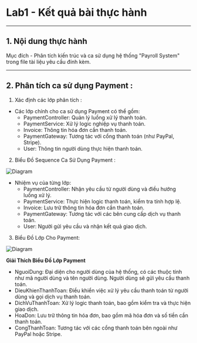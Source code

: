 # Lab1 - Kết quả bài thực hành
----

## 1. Nội dung thực hành
Mục đích - Phân tích kiến trúc và ca sử dụng hệ thống "Payroll System" trong file tài liệu yêu cầu đính kèm.

----
## 2. Phân tích ca sử dụng Payment :
1. Xác định các lớp phân tích :
- Các lớp chính cho ca sử dụng Payment có thể gồm:
  - PaymentController: Quản lý luồng xử lý thanh toán.
  - PaymentService: Xử lý logic nghiệp vụ thanh toán.
  - Invoice: Thông tin hóa đơn cần thanh toán.
  - PaymentGateway: Tương tác với cổng thanh toán (như PayPal, Stripe).
  - User: Thông tin người dùng thực hiện thanh toán.


2. Biểu Đồ Sequence Ca Sử Dụng Payment :

  ![Diagram](https://www.planttext.com/api/plantuml/png/T54nQiD04EprYYtZmXzm4GmkWhj0o0FEyk4xSjuZvvLibQbIkF8JX361G8hWL3g2YmlvnxuWNyWfiR30ShSCCxEpip_-C5oGS9JDJNA_a0xwrt0hYhb46baaPus9u02Ay9f1ojLB1gG4AY0RIhpg9UVaayETTBbEPPIlsB-12P_TueONbMFCxR_4SBKh8Zzyu0n88wYm5_2r-RwWF28tWkHI5D605Flt59Hc_upTYnjoloipEQwsaBD_WWUk3WIFMGsqZCvIN2YlvLIFPNsG2gM6cHOMfkpNgUegCjhz_MJGr309fMs7IOOIf_5rlm000F__0m00)
- Nhiệm vụ của từng lớp:
  - PaymentController: Nhận yêu cầu từ người dùng và điều hướng luồng xử lý.
  - PaymentService: Thực hiện logic thanh toán, kiểm tra tính hợp lệ.
  - Invoice: Lưu trữ thông tin hóa đơn cần thanh toán.
  - PaymentGateway: Tương tác với các bên cung cấp dịch vụ thanh toán.
  - User: Người gửi yêu cầu và nhận kết quả giao dịch.
    
3. Biểu Đồ Lớp Cho Payment:

 ![Diagram](https://www.planttext.com/api/plantuml/png/X9A_IiH04CRxVOefjRWNI2475_10iJ4SMAwRPNSncOLavpI8jONu41Q785W8LhU5HPvady1NC6VkJn8YbZFx_MQ-RzXl_pKj7IySvHaJ6IzBk51aJKoeu9u1GCxtZGWkNM5GRTfEudXVavWRYOdcg1FByUYOFR3jwDX8EjFTrtR77PrNLv9cdFx0X5xGWBanCayAtWN-Mp-tFBQuYzLMNU-bJHeqWjJITIOFtCoY6cnt_Vc7cqqc9sCn8r31lnkewZS24TQln4PKBTmF-qi-6qY3Vn8Qbi6ls52puRRX8iZ2UbKr1klFneupEAhkHueQUV0V0hG9_X7RTE1i_O9iAZ5jFiSfT_AMLxlo1m00__y30000)
 
**Giải Thích Biểu Đồ Lớp Payment**
- NguoiDung: Đại diện cho người dùng của hệ thống, có các thuộc tính như mã người dùng và tên người dùng. Người dùng sẽ gửi yêu cầu thanh toán.
- DieuKhienThanhToan: Điều khiển việc xử lý yêu cầu thanh toán từ người dùng và gọi dịch vụ thanh toán.
- DichVuThanhToan: Xử lý logic thanh toán, bao gồm kiểm tra và thực hiện giao dịch.
- HoaDon: Lưu trữ thông tin hóa đơn, bao gồm mã hóa đơn và số tiền cần thanh toán.
- CongThanhToan: Tương tác với các cổng thanh toán bên ngoài như PayPal hoặc Stripe.


